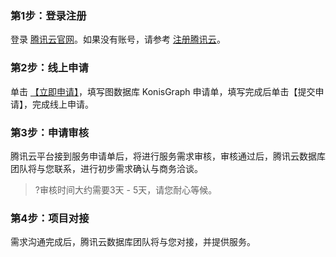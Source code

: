 
### 第1步：登录注册
登录 [腾讯云官网](https://cloud.tencent.com/login)。如果没有账号，请参考 [注册腾讯云](https://cloud.tencent.com/document/product/378/17985)。

### 第2步：线上申请
单击 [【立即申请】](https://cloud.tencent.com/apply/p/gp71tpampis)，填写图数据库 KonisGraph 申请单，填写完成后单击【提交申请】，完成线上申请。

### 第3步：申请审核
腾讯云平台接到服务申请单后，将进行服务需求审核，审核通过后，腾讯云数据库团队将与您联系，进行初步需求确认与商务洽谈。
>?审核时间大约需要3天 - 5天，请您耐心等候。

### 第4步：项目对接
需求沟通完成后，腾讯云数据库团队将与您对接，并提供服务。

